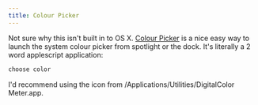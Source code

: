 ```yaml
---
title: Colour Picker
---
```


Not sure why this isn't built in to OS X. [Colour Picker](https://github.com/tom-henderson/colour-picker) is a nice easy way to launch the system colour picker from spotlight or the dock. It's literally a 2 word applescript application:

```bash
choose color
```

I'd recommend using the icon from /Applications/Utilities/DigitalColor Meter.app.